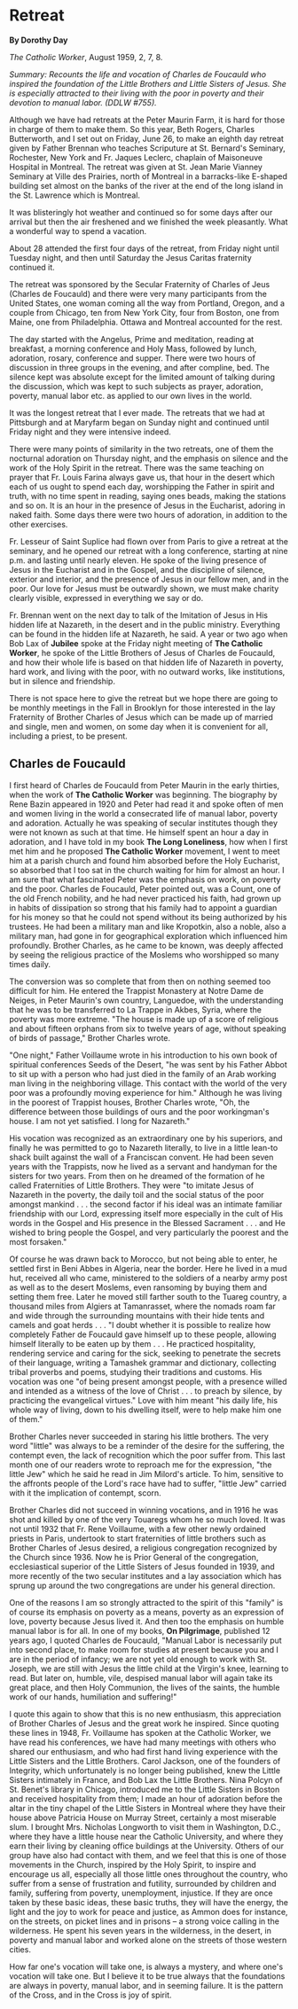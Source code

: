 Retreat
=======

**By Dorothy Day**

*The Catholic Worker*, August 1959, 2, 7, 8.

*Summary: Recounts the life and vocation of Charles de Foucauld who
inspired the foundation of the Little Brothers and Little Sisters of
Jesus. She is especially attracted to their living with the poor in
poverty and their devotion to manual labor. (DDLW \#755).*

Although we have had retreats at the Peter Maurin Farm, it is hard for
those in charge of them to make them. So this year, Beth Rogers, Charles
Butterworth, and I set out on Friday, June 26, to make an eighth day
retreat given by Father Brennan who teaches Scriputure at St. Bernard's
Seminary, Rochester, New York and Fr. Jaques Leclerc, chaplain of
Maisoneuve Hospital in Montreal. The retreat was given at St. Jean Marie
Vianney Seminary at Ville des Prairies, north of Montreal in a
barracks-like E-shaped building set almost on the banks of the river at
the end of the long island in the St. Lawrence which is Montreal.

It was blisteringly hot weather and continued so for some days after our
arrival but then the air freshened and we finished the week pleasantly.
What a wonderful way to spend a vacation.

About 28 attended the first four days of the retreat, from Friday night
until Tuesday night, and then until Saturday the Jesus Caritas
fraternity continued it.

The retreat was sponsored by the Secular Fraternity of Charles of Jeus
(Charles de Foucauld) and there were very many participants from the
United States, one woman coming all the way from Portland, Oregon, and a
couple from Chicago, ten from New York City, four from Boston, one from
Maine, one from Philadelphia. Ottawa and Montreal accounted for the
rest.

The day started with the Angelus, Prime and meditation, reading at
breakfast, a morning conference and Holy Mass, followed by lunch,
adoration, rosary, conference and supper. There were two hours of
discussion in three groups in the evening, and after compline, bed. The
silence kept was absolute except for the limited amount of talking
during the discussion, which was kept to such subjects as prayer,
adoration, poverty, manual labor etc. as applied to our own lives in the
world.

It was the longest retreat that I ever made. The retreats that we had at
Pittsburgh and at Maryfarm began on Sunday night and continued until
Friday night and they were intensive indeed.

There were many points of similarity in the two retreats, one of them
the nocturnal adoration on Thursday night, and the emphasis on silence
and the work of the Holy Spirit in the retreat. There was the same
teaching on prayer that Fr. Louis Farina always gave us, that hour in
the desert which each of us ought to spend each day, worshipping the
Father in spirit and truth, with no time spent in reading, saying ones
beads, making the stations and so on. It is an hour in the presence of
Jesus in the Eucharist, adoring in naked faith. Some days there were two
hours of adoration, in addition to the other exercises.

Fr. Lesseur of Saint Suplice had flown over from Paris to give a retreat
at the seminary, and he opened our retreat with a long conference,
starting at nine p.m. and lasting until nearly eleven. He spoke of the
living presence of Jesus in the Eucharist and in the Gospel, and the
discipline of silence, exterior and interior, and the presence of Jesus
in our fellow men, and in the poor. Our love for Jesus must be outwardly
shown, we must make charity clearly visible, expressed in everything we
say or do.

Fr. Brennan went on the next day to talk of the Imitation of Jesus in
His hidden life at Nazareth, in the desert and in the public ministry.
Everything can be found in the hidden life at Nazareth, he said. A year
or two ago when Bob Lax of **Jubilee** spoke at the Friday night meeting
of **The Catholic Worker**, he spoke of the Little Brothers of Jesus of
Charles de Foucauld, and how their whole life is based on that hidden
life of Nazareth in poverty, hard work, and living with the poor, with
no outward works, like institutions, but in silence and friendship.

There is not space here to give the retreat but we hope there are going
to be monthly meetings in the Fall in Brooklyn for those interested in
the lay Fraternity of Brother Charles of Jesus which can be made up of
married and single, men and women, on some day when it is convenient for
all, including a priest, to be present.

Charles de Foucauld
-------------------

I first heard of Charles de Foucauld from Peter Maurin in the early
thirties, when the work of **The Catholic Worker** was beginning. The
biography by Rene Bazin appeared in 1920 and Peter had read it and spoke
often of men and women living in the world a consecrated life of manual
labor, poverty and adoration. Actually he was speaking of secular
institutes though they were not known as such at that time. He himself
spent an hour a day in adoration, and I have told in my book **The Long
Loneliness**, how when I first met him and he proposed **The Catholic
Worker** movement, I went to meet him at a parish church and found him
absorbed before the Holy Eucharist, so absorbed that I too sat in the
church waiting for him for almost an hour. I am sure that what
fascinated Peter was the emphasis on work, on poverty and the poor.
Charles de Foucauld, Peter pointed out, was a Count, one of the old
French nobility, and he had never practiced his faith, had grown up in
habits of dissipation so strong that his family had to appoint a
guardian for his money so that he could not spend without its being
authorized by his trustees. He had been a military man and like
Kropotkin, also a noble, also a military man, had gone in for
geographical exploration which influenced him profoundly. Brother
Charles, as he came to be known, was deeply affected by seeing the
religious practice of the Moslems who worshipped so many times daily.

The conversion was so complete that from then on nothing seemed too
difficult for him. He entered the Trappist Monastery at Notre Dame de
Neiges, in Peter Maurin's own country, Languedoe, with the understanding
that he was to be transferred to La Trappe in Akbes, Syria, where the
poverty was more extreme. "The house is made up of a score of religious
and about fifteen orphans from six to twelve years of age, without
speaking of birds of passage," Brother Charles wrote.

"One night," Father Voillaume wrote in his introduction to his own book
of spiritual conferences Seeds of the Desert, "he was sent by his Father
Abbot to sit up with a person who had just died in the family of an Arab
working man living in the neighboring village. This contact with the
world of the very poor was a profoundly moving experience for him."
Although he was living in the poorest of Trappist houses, Brother
Charles wrote, "Oh, the difference between those buildings of ours and
the poor workingman's house. I am not yet satisfied. I long for
Nazareth."

His vocation was recognized as an extraordinary one by his superiors,
and finally he was permitted to go to Nazareth literally, to live in a
little lean-to shack built against the wall of a Franciscan convent. He
had been seven years with the Trappists, now he lived as a servant and
handyman for the sisters for two years. From then on he dreamed of the
formation of he called Fraternities of Little Brothers. They were "to
imitate Jesus of Nazareth in the poverty, the daily toil and the social
status of the poor amongst mankind . . . the second factor if his ideal
was an intimate familiar friendship with our Lord, expressing itself
more especially in the cult of His words in the Gospel and His presence
in the Blessed Sacrament . . . and He wished to bring people the Gospel,
and very particularly the poorest and the most forsaken."

Of course he was drawn back to Morocco, but not being able to enter, he
settled first in Beni Abbes in Algeria, near the border. Here he lived
in a mud hut, received all who came, ministered to the soldiers of a
nearby army post as well as to the desert Moslems, even ransoming by
buying them and setting them free. Later he moved still farther south to
the Tuareg country, a thousand miles from Algiers at Tamanrasset, where
the nomads roam far and wide through the surrounding mountains with
their hide tents and camels and goat herds . . . "I doubt whether it is
possible to realize how completely Father de Foucauld gave himself up to
these people, allowing himself literally to be eaten up by them . . . He
practiced hospitality, rendering service and caring for the sick,
seeking to penetrate the secrets of their language, writing a Tamashek
grammar and dictionary, collecting tribal proverbs and poems, studying
their traditions and customs. His vocation was one "of being present
amongst people, with a presence willed and intended as a witness of the
love of Christ . . . to preach by silence, by practicing the evangelical
virtues." Love with him meant "his daily life, his whole way of living,
down to his dwelling itself, were to help make him one of them."

Brother Charles never succeeded in staring his little brothers. The very
word "little" was always to be a reminder of the desire for the
suffering, the contempt even, the lack of recognition which the poor
suffer from. This last month one of our readers wrote to reproach me for
the expression, "the little Jew" which he said he read in Jim Milord's
article. To him, sensitive to the affronts people of the Lord's race
have had to suffer, "little Jew" carried with it the implication of
contempt, scorn.

Brother Charles did not succeed in winning vocations, and in 1916 he was
shot and killed by one of the very Touaregs whom he so much loved. It
was not until 1932 that Fr. Rene Voillaume, with a few other newly
ordained priests in Paris, undertook to start fraternities of little
brothers such as Brother Charles of Jesus desired, a religious
congregation recognized by the Church since 1936. Now he is Prior
General of the congregation, ecclesiastical superior of the Little
Sisters of Jesus founded in 1939, and more recently of the two secular
institutes and a lay association which has sprung up around the two
congregations are under his general direction.

One of the reasons I am so strongly attracted to the spirit of this
"family" is of course its emphasis on poverty as a means, poverty as an
expression of love, poverty because Jesus lived it. And then too the
emphasis on humble manual labor is for all. In one of my books, **On
Pilgrimage**, published 12 years ago, I quoted Charles de Foucauld,
"Manual Labor is necessarily put into second place, to make room for
studies at present because you and I are in the period of infancy; we
are not yet old enough to work with St. Joseph, we are still with Jesus
the little child at the Virgin's knee, learning to read. But later on,
humble, vile, despised manual labor will again take its great place, and
then Holy Communion, the lives of the saints, the humble work of our
hands, humiliation and suffering!"

I quote this again to show that this is no new enthusiasm, this
appreciation of Brother Charles of Jesus and the great work he inspired.
Since quoting these lines in 1948, Fr. Voillaume has spoken at the
Catholic Worker, we have read his conferences, we have had many meetings
with others who shared our enthusiasm, and who had first hand living
experience with the Little Sisters and the Little Brothers. Carol
Jackson, one of the founders of Integrity, which unfortunately is no
longer being published, knew the Little Sisters intimately in France,
and Bob Lax the Little Brothers. Nina Polcyn of St. Benet's library in
Chicago, introduced me to the Little Sisters in Boston and received
hospitality from them; I made an hour of adoration before the altar in
the tiny chapel of the Little Sisters in Montreal where they have their
house above Patricia House on Murray Street, certainly a most miserable
slum. I brought Mrs. Nicholas Longworth to visit them in Washington,
D.C., where they have a little house near the Catholic University, and
where they earn their living by cleaning office buildings at the
University. Others of our group have also had contact with them, and we
feel that this is one of those movements in the Church, inspired by the
Holy Spirit, to inspire and encourage us all, especially all those
little ones throughout the country, who suffer from a sense of
frustration and futility, surrounded by children and family, suffering
from poverty, unemployment, injustice. If they are once taken by these
basic ideas, these basic truths, they will have the energy, the light
and the joy to work for peace and justice, as Ammon does for instance,
on the streets, on picket lines and in prisons – a strong voice calling
in the wilderness. He spent his seven years in the wilderness, in the
desert, in poverty and manual labor and worked alone on the streets of
those western cities.

How far one's vocation will take one, is always a mystery, and where
one's vocation will take one. But I believe it to be true always that
the foundations are always in poverty, manual labor, and in seeming
failure. It is the pattern of the Cross, and in the Cross is joy of
spirit.
